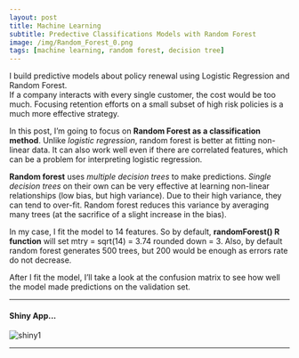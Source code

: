 ```yaml
---
layout: post
title: Machine Learning
subtitle: Predective Classifications Models with Random Forest
image: /img/Random_Forest_0.png
tags: [machine learning, random forest, decision tree]
---
```


I build predictive models about policy renewal using Logistic Regression and Random Forest.  
If a company interacts with every single customer, the cost would be too much. Focusing retention efforts on a small subset of high risk policies is a much more effective strategy.

In this post, I’m going to focus on **Random Forest as a classification method**. Unlike *logistic regression*, random forest is better at fitting non-linear data. It can also work well even if there are correlated features, which can be a problem for interpreting logistic regression.

**Random forest** uses *multiple decision trees* to make predictions. *Single decision trees* on their own can be very effective at learning non-linear relationships (low bias, but high variance). Due to their high variance, they can tend to over-fit. Random forest reduces this variance by averaging many trees (at the sacrifice of a slight increase in the bias).

In my case, I fit the model to 14 features. So by default, **randomForest() R function** will set mtry = sqrt(14) = 3.74 rounded down = 3. Also, by default random forest generates 500 trees, but 200 would be enough as errors rate do not decrease. 

After I fit the model, I’ll take a look at the confusion matrix to see how well the model made predictions on the validation set.


* * *
#### Shiny App...
![shiny1](http://i67.tinypic.com/2w3x7yg.png)
* * *
